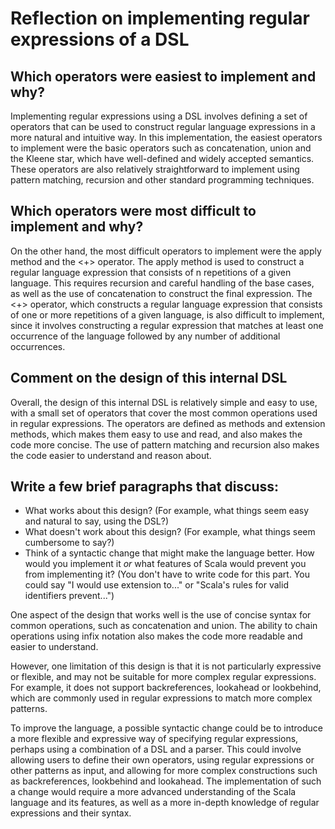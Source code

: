 # Reflection on implementing regular expressions of a DSL

## Which operators were easiest to implement and why?
Implementing regular expressions using a DSL involves defining a set of operators that can be used to construct regular language expressions in a more natural and intuitive way. In this implementation, the easiest operators to implement were the basic operators such as concatenation, union and the Kleene star, which have well-defined and widely accepted semantics. These operators are also relatively straightforward to implement using pattern matching, recursion and other standard programming techniques.

## Which operators were most difficult to implement and why?
On the other hand, the most difficult operators to implement were the apply method and the <+> operator. The apply method is used to construct a regular language expression that consists of n repetitions of a given language. This requires recursion and careful handling of the base cases, as well as the use of concatenation to construct the final expression. The <+> operator, which constructs a regular language expression that consists of one or more repetitions of a given language, is also difficult to implement, since it involves constructing a regular expression that matches at least one occurrence of the language followed by any number of additional occurrences.

## Comment on the design of this internal DSL
Overall, the design of this internal DSL is relatively simple and easy to use, with a small set of operators that cover the most common operations used in regular expressions. The operators are defined as methods and extension methods, which makes them easy to use and read, and also makes the code more concise. The use of pattern matching and recursion also makes the code easier to understand and reason about.

## Write a few brief paragraphs that discuss:

- What works about this design? (For example, what things seem easy and
  natural to say, using the DSL?)
- What doesn't work about this design? (For example, what things seem
  cumbersome to say?)
- Think of a syntactic change that might make the language better. How would
  you implement it _or_ what features of Scala would prevent you from
  implementing it? (You don't have to write code for this part. You could say
  "I would use extension to..." or "Scala's rules for valid
  identifiers prevent...")

One aspect of the design that works well is the use of concise syntax for common operations, such as concatenation and union. The ability to chain operations using infix notation also makes the code more readable and easier to understand.

However, one limitation of this design is that it is not particularly expressive or flexible, and may not be suitable for more complex regular expressions. For example, it does not support backreferences, lookahead or lookbehind, which are commonly used in regular expressions to match more complex patterns.

To improve the language, a possible syntactic change could be to introduce a more flexible and expressive way of specifying regular expressions, perhaps using a combination of a DSL and a parser. This could involve allowing users to define their own operators, using regular expressions or other patterns as input, and allowing for more complex constructions such as backreferences, lookbehind and lookahead. The implementation of such a change would require a more advanced understanding of the Scala language and its features, as well as a more in-depth knowledge of regular expressions and their syntax.
